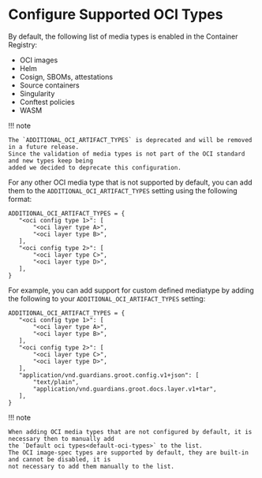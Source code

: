 # Configure Supported OCI Types

By default, the following list of media types is enabled in the Container Registry:

* OCI images
* Helm
* Cosign, SBOMs, attestations
* Source containers
* Singularity
* Conftest policies
* WASM

!!! note

    The `ADDITIONAL_OCI_ARTIFACT_TYPES` is deprecated and will be removed in a future release.
    Since the validation of media types is not part of the OCI standard and new types keep being
    added we decided to deprecate this configuration.

For any other OCI media type that is not supported by default, you can add them to the
`ADDITIONAL_OCI_ARTIFACT_TYPES` setting using the following format:

```
ADDITIONAL_OCI_ARTIFACT_TYPES = {
   "<oci config type 1>": [
       "<oci layer type A>",
       "<oci layer type B>",
   ],
   "<oci config type 2>": [
       "<oci layer type C>",
       "<oci layer type D>",
   ],
}
```

For example, you can add support for custom defined mediatype by adding the following to your
`ADDITIONAL_OCI_ARTIFACT_TYPES` setting:

```
ADDITIONAL_OCI_ARTIFACT_TYPES = {
   "<oci config type 1>": [
       "<oci layer type A>",
       "<oci layer type B>",
   ],
   "<oci config type 2>": [
       "<oci layer type C>",
       "<oci layer type D>",
   ],
   "application/vnd.guardians.groot.config.v1+json": [
       "text/plain",
       "application/vnd.guardians.groot.docs.layer.v1+tar",
   ],
}

```

!!! note

    When adding OCI media types that are not configured by default, it is necessary then to manually add
    the `Default oci types<default-oci-types>` to the list.
    The OCI image-spec types are supported by default, they are built-in and cannot be disabled, it is
    not necessary to add them manually to the list.
